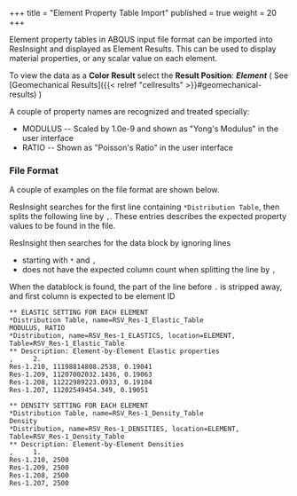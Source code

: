 +++
title = "Element Property Table Import"
published = true
weight = 20
+++

Element property tables in ABQUS input file format can be imported into ResInsight and displayed as Element Results. This can be used to display material properties, or any scalar value on each element.

To view the data as a **Color Result** select the **Result Position**: ***Element*** ( See [Geomechanical Results]({{< relref "cellresults" >}}#geomechanical-results) )

A couple of property names are recognized and treated specially:

- MODULUS -- Scaled by 1.0e-9 and shown as "Yong's Modulus" in the user interface
- RATIO -- Shown as "Poisson's Ratio" in the user interface

### File Format

A couple of examples on the file format are shown below.

ResInsight searches for the first line containing `*Distribution Table`, then splits the following line by `,`. These entries describes the expected property values to be found in the file.

ResInsight then searches for the data block by ignoring lines

- starting with `*` and `,` 
- does not have the expected column count when splitting the line by `,` 

When the datablock is found, the part of the line before `.` is stripped away, and first column is expected to be element ID

```
** ELASTIC SETTING FOR EACH ELEMENT
*Distribution Table, name=RSV_Res-1_Elastic_Table
MODULUS, RATIO
*Distribution, name=RSV_Res-1_ELASTICS, location=ELEMENT, Table=RSV_Res-1_Elastic_Table
** Description: Element-by-Element Elastic properties
,     2.
Res-1.210, 11198814808.2538, 0.19041
Res-1.209, 11207002032.1436, 0.19063
Res-1.208, 11222989223.0933, 0.19104
Res-1.207, 11202549454.349, 0.19051
```
```
** DENSITY SETTING FOR EACH ELEMENT
*Distribution Table, name=RSV_Res-1_Density_Table
Density
*Distribution, name=RSV_Res-1_DENSITIES, location=ELEMENT, Table=RSV_Res-1_Density_Table
** Description: Element-by-Element Densities
,     1.
Res-1.210, 2500
Res-1.209, 2500
Res-1.208, 2500
Res-1.207, 2500
```
